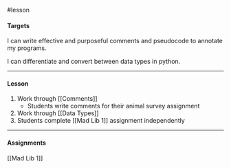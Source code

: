 #lesson 

#### Targets
I can write effective and purposeful comments and pseudocode to annotate my programs.

I can differentiate and convert between data types in python.

---
#### Lesson

1. Work through [[Comments]]
	* Students write comments for their animal survey assignment
2. Work through [[Data Types]]
3. Students complete [[Mad Lib 1]] assignment independently

---
#### Assignments

[[Mad Lib 1]]